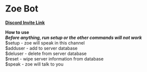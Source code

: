 # Zoe Bot  

**[Discord Invite Link](https://discord.com/api/oauth2/authorize?client_id=1014214102459093105&permissions=2048&scope=bot)**  

**How to use**  
***Before anything, run setup or the other commands will not work***  
$setup - zoe will speak in this channel  
$adduser <league username> - add to server database  
$deluser <league username> - delete from server database  
$reset - wipe server information from database  
$speak - zoe will talk to you  
